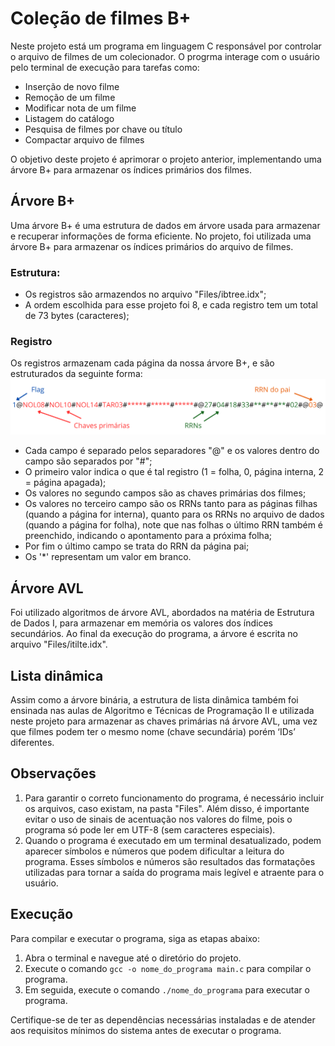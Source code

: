 # Coleção de filmes B+
Neste projeto está um programa em linguagem C responsável por controlar o arquivo
de filmes de um colecionador. O progrma interage com o usuário pelo terminal de execução
para tarefas como:
- Inserção de novo filme
- Remoção de um filme
- Modificar nota de um filme
- Listagem do catálogo
- Pesquisa de filmes por chave ou título
- Compactar arquivo de filmes

O objetivo deste projeto é aprimorar o projeto anterior, implementando uma árvore B+ para armazenar
os índices primários dos filmes.

## Árvore B+

Uma árvore B+ é uma estrutura de dados em árvore usada para armazenar e recuperar informações de forma
eficiente. No projeto, foi utilizada uma árvore B+ para armazenar os índices primários do arquivo de filmes.

### Estrutura:
- Os registros são armazendos no arquivo "Files/ibtree.idx";
- A ordem escolhida para esse projeto foi 8, e cada registro tem um total de 73 bytes (caracteres);

### Registro

Os registros armazenam cada página da nossa árvore B+, e são estruturados da seguinte forma:
![](Files\Registro.png)
- Cada campo é separado pelos separadores "@" e os valores dentro do campo são separados por "#";
- O primeiro valor indica o que é tal registro (1 = folha, 0, página interna, 2 = página apagada);
- Os valores no segundo campos são as chaves primárias dos filmes;
- Os valores no terceiro campo são os RRNs tanto para as páginas filhas (quando a página for interna), 
quanto para os RRNs no arquivo de dados (quando a página for folha), note que nas folhas o último RRN 
também é preenchido, indicando o apontamento para a próxima folha;
- Por fim o último campo se trata do RRN da página pai;
- Os '*' representam um valor em branco.

## Árvore AVL
Foi utilizado algoritmos de árvore AVL, abordados na matéria de Estrutura de Dados I, 
para armazenar em memória os valores dos índices secundários. Ao final da execução do 
programa, a árvore é escrita no arquivo "Files/itilte.idx".

## Lista dinâmica
Assim como a árvore binária, a estrutura de lista dinâmica também foi ensinada nas aulas de Algoritmo e Técnicas de Programação II
e utilizada neste projeto para armazenar as chaves primárias ná árvore AVL, uma vez que filmes
podem ter o mesmo nome (chave secundária) porém ‘IDs’ diferentes.

## Observações
1. Para garantir o correto funcionamento do programa, é necessário incluir os arquivos, caso existam, na pasta "Files". Além disso, 
é importante evitar o uso de sinais de acentuação nos valores do filme, pois o programa só pode ler em UTF-8 (sem caracteres especiais).
2. Quando o programa é executado em um terminal desatualizado, podem aparecer símbolos e números que podem dificultar a leitura do programa. 
Esses símbolos e números são resultados das formatações utilizadas para tornar a saída do programa mais legível e atraente para o usuário.

## Execução

Para compilar e executar o programa, siga as etapas abaixo:

1. Abra o terminal e navegue até o diretório do projeto.
2. Execute o comando `gcc -o nome_do_programa main.c` para compilar o programa.
3. Em seguida, execute o comando `./nome_do_programa` para executar o programa.

Certifique-se de ter as dependências necessárias instaladas e de atender aos requisitos mínimos do sistema antes de executar o programa.
